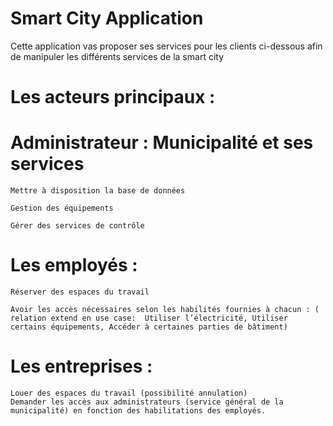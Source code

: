 # Smart City Application 

Cette application vas proposer ses services pour les clients ci-dessous afin de manipuler les différents services de la smart city 

# Les acteurs principaux : 

# Administrateur : Municipalité et ses services  
	
	Mettre à disposition la base de données 
	
	Gestion des équipements 	
	
	Gérer des services de contrôle 
 

# Les employés : 
	
	Réserver des espaces du travail 

	Avoir les accès nécessaires selon les habilités fournies à chacun : ( relation extend en use case:  Utiliser l’électricité, Utiliser certains équipements, Accéder à certaines parties de bâtiment) 
	
# Les entreprises :  

	Louer des espaces du travail (possibilité annulation) 
	Demander les accès aux administrateurs (service général de la municipalité) en fonction des habilitations des employés.
